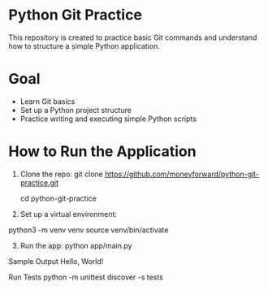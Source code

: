 # Python Git Practice
This repository is created to practice basic Git commands and understand how to structure a simple Python application.
# Goal
- Learn Git basics
- Set up a Python project structure
- Practice writing and executing simple Python scripts

# How to Run the Application
1. Clone the repo:
   git clone https://github.com/moneyforward/python-git-practice.git
   
   cd python-git-practice

2. Set up a virtual environment:

python3 -m venv venv
source venv/bin/activate

3. Run the app:
python app/main.py

Sample Output
Hello, World!

Run Tests
python -m unittest discover -s tests